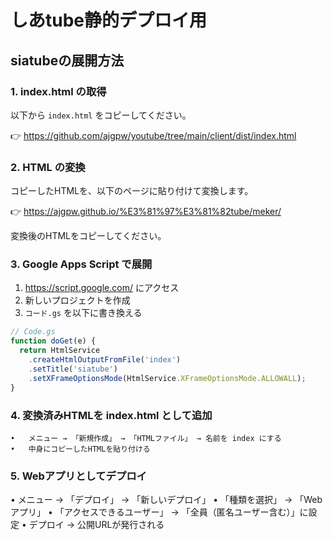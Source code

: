 # しあtube静的デプロイ用

## siatubeの展開方法


### 1. index.html の取得
以下から `index.html` をコピーしてください。

👉 https://github.com/ajgpw/youtube/tree/main/client/dist/index.html


### 2. HTML の変換
コピーしたHTMLを、以下のページに貼り付けて変換します。

👉 https://ajgpw.github.io/%E3%81%97%E3%81%82tube/meker/

変換後のHTMLをコピーしてください。


### 3. Google Apps Script で展開
1. https://script.google.com/ にアクセス
2. 新しいプロジェクトを作成
3.  `コード.gs` を以下に書き換える

```javascript
// Code.gs
function doGet(e) {
  return HtmlService
    .createHtmlOutputFromFile('index')
    .setTitle('siatube')
    .setXFrameOptionsMode(HtmlService.XFrameOptionsMode.ALLOWALL);
}
```
### 4.	変換済みHTMLを index.html として追加
	•	メニュー → 「新規作成」 → 「HTMLファイル」 → 名前を index にする
	•	中身にコピーしたHTMLを貼り付ける

### 5. Webアプリとしてデプロイ
  •	メニュー → 「デプロイ」 → 「新しいデプロイ」
  •	「種類を選択」 → 「Webアプリ」
  •	「アクセスできるユーザー」 → 「全員（匿名ユーザー含む）」に設定
  •	デプロイ → 公開URLが発行される

